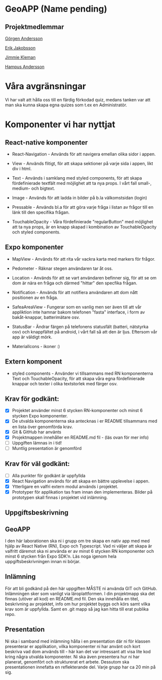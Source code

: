 # GeoAPP (Name pending)

## Projektmedlemmar

[Görgen Andersson](https://github.com/OdiousCode/)

[Erik Jakobsson](https://github.com/Serover)

[Jimmie Kleman](https://github.com/CmdrMaylee)

[Hampus Andersson](https://github.com/HampusAndersson01)

# Våra avgränsningar

Vi har valt att hålla oss till en färdig förkodad quiz, medans tanken var att man ska kunna skapa egna quizes som t.ex en Administratör.

# Komponenter vi har nyttjat

## React-native komponenter

- React-Navigation - Används för att navigera emellan olika sidor i appen.

- View - Används flitigt, för att skapa sektioner på varje sida i appen, likt div i html.

- Text - Används i samklang med styled components, för att skapa fördefinierade textfält med möjlighet att ta nya props. I vårt fall small-, medium- och bigtext.

- Image - Används för att ladda in bilder på b.la välkomstsidan (login)

- Pressable - Används bl.a för att göra varje fråga i listan av frågor till en länk till den specifika frågan.

- TouchableOpacity - Våra fördefinierade "regularButton" med möjlighet att ta nya props, är en knapp skapad i kombination av TouchableOpacity och styled components.

## Expo komponenter

- MapView - Används för att rita vår vackra karta med markers för frågor.

- Pedometer - Räknar stegen användaren tar åt oss.

- Location - Används för att se vart användaren befinner sig, för att se om dom är nära en fråga och därmed "hittar" den specfika frågan.

- Notification - Används för att notifiera användaren att dom nått positionen av en fråga.

- SafeaAreaView - Fungerar som en vanlig men ser även till att vår appliktion inte hamnar bakom telefonen "fasta" interface, i form av bakåt-knappar, batterimätare osv.

- StatusBar - Ändrar färgen på telefonens statusfält (batteri, nätstyrka osv) och knappfältet på android, i vårt fall så att den är ljus. Eftersom vår app är väldigt mörk.

- MaterialIcons - ikoner :)

## Extern komponent

- styled components - Använder vi tillsammans med RN komponenterna Text och TouchableOpacity, för att skapa våra egna fördefinierade knappar och texter i olika textstorlek med färger osv.

## Krav för godkänt:

- [x] Projektet använder minst 6 stycken RN-komponenter och minst 6 stycken Expo
      komponenter.
- [x] De utvalda komponenterna ska antecknas i er README tillsammans med en lista över
      genomförda krav.
- [x] Git & GitHub har använts
- [x] Projektmappen innehåller en README.md fil - (läs ovan för mer info)
- [ ] Uppgiften lämnas in i tid!
- [ ] Muntlig presentation är genomförd

## Krav för väl godkänt:

- [ ] Alla punkter för godkänt är uppfyllda
- [x] React Navigation används för att skapa en bättre upplevelse i appen.
- [x] Ytterligare en valfri extern modul används i projektet.
- [x] Prototyper för applikation tas fram innan den implementeras. Bilder på prototypen
      skall finnas i projektet vid inlämning.

## Uppgiftsbeskrivning

## GeoAPP

I den här laborationen ska ni i grupp om tre skapa en nativ app med med hjälp av React
Native (RN), Expo och Typescript. Vad ni väljer att skapa är valfritt däremot ska ni
använda er av minst 6 stycken RN komponenter och minst 6 stycken från Expo SDK’n.
Läs noga igenom hela uppgiftsbeskrivningen innan ni börjar.

## Inlämning

För att bli godkänd på den här uppgiften MÅSTE ni använda GIT och GitHub.
Inlämningen sker som vanligt via läroplattformen. I din projektmapp ska det finnas
(utöver all kod) en README.md fil. Den ska innehålla en titel, beskrivning av projektet,
info om hur projektet byggs och körs samt vilka krav som är uppfyllda. Samt en .git mapp
så jag kan hitta till erat publika repo.

## Presentation

Ni ska i samband med inlämning hålla i en presentation där ni för klassen presenterar er
applikation, vilka komponenter ni har använt och kort beskriva vad dom används till -
här kan det var intressant att visa lite kod kring några utvalda komponenter. Ni ska även
presentera hur ni har planerat, genomfört och strukturerat ert arbete. Dessutom ska
presentationen innefatta en reflekterande del. Varje grupp har ca 20 min på sig.
